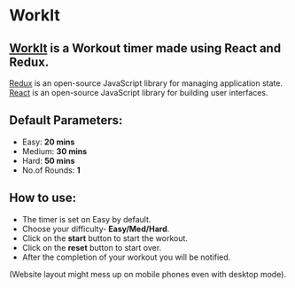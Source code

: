 # WorkIt

## [WorkIt](https://zotako.github.io/WorkIt/) is a Workout timer made using React and Redux.

[Redux](https://redux.js.org/introduction/getting-started) is an open-source JavaScript library for managing application state.
<br/>
[React](https://reactjs.org/docs/getting-started.html) is an open-source JavaScript library for building user interfaces.

## Default Parameters:
- Easy: <strong>20 mins</strong>
- Medium: <strong>30 mins</strong>
- Hard: <strong>50 mins</strong>
- No.of Rounds: <strong>1</strong>

## How to use:
- The timer is set on Easy by default.
- Choose your difficulty-<strong> Easy/Med/Hard</strong>.
- Click on the <strong>start</strong> button to start the workout.
- Click on the <strong>reset</strong> button to start over.
- After the completion of your workout you will be notified.

(Website layout might mess up on mobile phones even with desktop mode).
